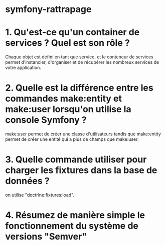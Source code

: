 # symfony-rattrapage

 # 1. Qu'est-ce qu'un container de services ? Quel est son rôle ?
 
 Chaque objet est défini en tant que service, et le conteneur de services permet d'instancier, d'organiser et de récupérer les nombreux services de votre application.
 
# 2. Quelle est la différence entre les commandes make:entity et make:user lorsqu'on utilise la console Symfony ?

make:user permet de créer une classe d'utilisateurs tandis que make:entity permet de créer une entité qui a plus de champs que make:user.

# 3. Quelle commande utiliser pour charger les fixtures dans la base de données ?

on utilise "doctrine:fixtures:load".

# 4. Résumez de manière simple le fonctionnement du système de versions "Semver" 
